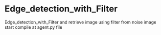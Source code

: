 # Edge_detection_with_Filter
Edge_detection_with_Filter and retrieve image using filter from noise image
 start compile at agent.py file
 
